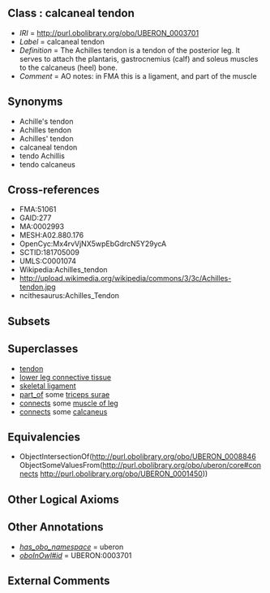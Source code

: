 
## Class : calcaneal tendon

 * *IRI* = http://purl.obolibrary.org/obo/UBERON_0003701
 * *Label* = calcaneal tendon
 * *Definition* = The Achilles tendon is a tendon of the posterior leg. It serves to attach the plantaris, gastrocnemius (calf) and soleus muscles to the calcaneus (heel) bone.
 * *Comment* = AO notes: in FMA this is a ligament, and part of the muscle

## Synonyms

 * Achille's tendon
 * Achilles tendon
 * Achilles' tendon
 * calcaneal tendon
 * tendo Achillis
 * tendo calcaneus

## Cross-references

 * FMA:51061
 * GAID:277
 * MA:0002993
 * MESH:A02.880.176
 * OpenCyc:Mx4rvVjNX5wpEbGdrcN5Y29ycA
 * SCTID:181705009
 * UMLS:C0001074
 * Wikipedia:Achilles_tendon
 * http://upload.wikimedia.org/wikipedia/commons/3/3c/Achilles-tendon.jpg
 * ncithesaurus:Achilles_Tendon

## Subsets


## Superclasses

 * [tendon](../../UBERON/43/UBERON_0000043.md)
 * [lower leg connective tissue](../../UBERON/70/UBERON_0004270.md)
 * [skeletal ligament](../../UBERON/46/UBERON_0008846.md)
 * [part_of](../../BFO/50/BFO_0000050.md) some [triceps surae](../../UBERON/65/UBERON_0001665.md)
 * [connects](../../ts/core#connects.md) some [muscle of leg](../../UBERON/83/UBERON_0001383.md)
 * [connects](../../ts/core#connects.md) some [calcaneus](../../UBERON/50/UBERON_0001450.md)

## Equivalencies

 * ObjectIntersectionOf(<http://purl.obolibrary.org/obo/UBERON_0008846> ObjectSomeValuesFrom(<http://purl.obolibrary.org/obo/uberon/core#connects> <http://purl.obolibrary.org/obo/UBERON_0001450>))

## Other Logical Axioms


## Other Annotations

 * *[has_obo_namespace](../../ce/oboInOwl#hasOBONamespace.md)* = uberon
 * *[oboInOwl#id](../../id/oboInOwl#id.md)* = UBERON:0003701

## External Comments

